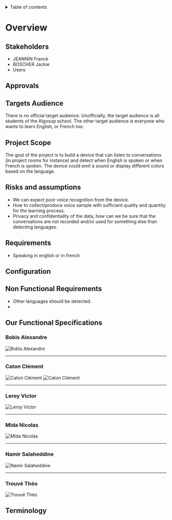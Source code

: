 <details>
<summary>Table of contents</summary>

- [Overview](#overview)
  - [Stakeholders](#stakeholders)
  - [Approvals](#approvals)
  - [Targets Audience](#targets-audience)
  - [Project Scope](#project-scope)
  - [Risks and assumptions](#risks-and-assumptions)
  - [Requirements](#requirements)
  - [Configuration](#configuration)
  - [Non Functional Requirements](#non-functional-requirements)
  - [Our Functional Specifications](#our-functional-specifications)
    - [Bobis Alexandre](#bobis-alexandre)
    - [Caton Clément](#caton-clément)
    - [Leroy Victor](#leroy-victor)
    - [Mida Nicolas](#mida-nicolas)
    - [Namir Salaheddine](#namir-salaheddine)
    - [Trouvé Théo](#trouvé-théo)
  - [Terminology](#terminology)
</details>

# Overview

## Stakeholders

- JEANNIN Franck
- BOSCHER Jackie
- Users

## Approvals


## Targets Audience

There is no official target audience. Unofficially, the target audience is all students of the Algosup school. The other target audience is everyone who wants to learn English, or French too.

## Project Scope

The goal of the project is to build a device that can listen to conversations (in project rooms for instance) and detect when English is spoken or when French is spoken. The device could emit a sound or display different colors based on the language.

## Risks and assumptions

- We can expect poor voice recognition from the device.
- How to collect/produce voice sample with sufficient quality and quantity for the learning process.
- Privacy and confidentiality of the data, how can we be sure that the conversations are not recorded and/or used for something else than detecting languages.

## Requirements

- Speaking in english or in french

## Configuration
## Non Functional Requirements

- Other languages should be detected.
- 
## Our Functional Specifications

### Bobis Alexandre

![Bobis Alexandre](Files/Functional_Specifications_Bobis.png)

<hr>

### Caton Clément

![Caton Clément](Files/Functional_Specifications_Caton-1.png)
![Caton Clément](Files/Functional_Specifications_Caton-2.png)

<hr>

### Leroy Victor

![Leroy Victor](Files/Functional_Specifications_Leroy.png)

<hr>

### Mida Nicolas

![Mida Nicolas](Files/Functional_Specifications_Mida.png)

<hr>

### Namir Salaheddine

![Namir Salaheddine](Files/Functional_Specifications_Namir.png)

<hr>

### Trouvé Théo

![Trouvé Théo](Files/Functional_Specifications_Trouve.png)

## Terminology
